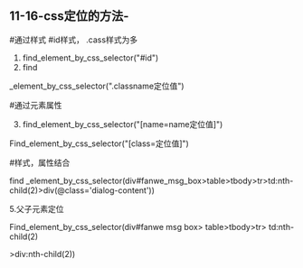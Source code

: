 ## 11-16-css定位的方法-

\#通过样式  #id样式， .cass样式为多

1. find_element_by_css_selector("#id")
2. find

_element_by_css_selector(".classname定位值")

\#通过元素属性

3. find_element_by_css_selector("[name=name定位值]")

Find_element_by_css_selector("[class=定位值]")

\#样式，属性结合

find _element_by_css_selector(div#fanwe_msg_box>table>tbody>tr>td:nth-child(2)>div(@class='dialog-content'))

5.父子元素定位

Find_element_by_css_selector(div#fanwe msg box> table>tbody>tr> td:nth-child(2)

\>div:nth-child(2))
